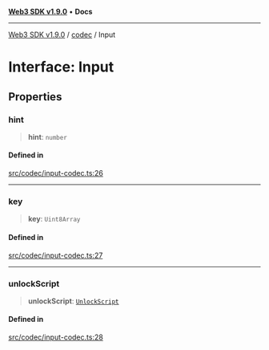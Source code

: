 [**Web3 SDK v1.9.0**](../../../README.md) • **Docs**

***

[Web3 SDK v1.9.0](../../../globals.md) / [codec](../README.md) / Input

# Interface: Input

## Properties

### hint

> **hint**: `number`

#### Defined in

[src/codec/input-codec.ts:26](https://github.com/Mystic-Nayy/alephium-web3/blob/c1afd789a197ce5fe21f08c2965942090157c33d/packages/web3/src/codec/input-codec.ts#L26)

***

### key

> **key**: `Uint8Array`

#### Defined in

[src/codec/input-codec.ts:27](https://github.com/Mystic-Nayy/alephium-web3/blob/c1afd789a197ce5fe21f08c2965942090157c33d/packages/web3/src/codec/input-codec.ts#L27)

***

### unlockScript

> **unlockScript**: [`UnlockScript`](../namespaces/unlockScript/type-aliases/UnlockScript.md)

#### Defined in

[src/codec/input-codec.ts:28](https://github.com/Mystic-Nayy/alephium-web3/blob/c1afd789a197ce5fe21f08c2965942090157c33d/packages/web3/src/codec/input-codec.ts#L28)
